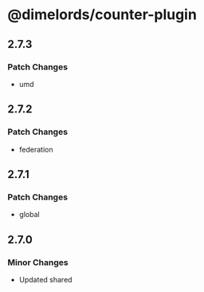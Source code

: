 # @dimelords/counter-plugin

## 2.7.3

### Patch Changes

- umd

## 2.7.2

### Patch Changes

- federation

## 2.7.1

### Patch Changes

- global

## 2.7.0

### Minor Changes

- Updated shared
